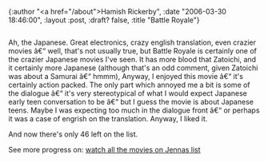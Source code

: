 {:author "<a href=\"/about\">Hamish Rickerby</a>", :date "2006-03-30 18:46:00", :layout :post, :draft? false, :title "Battle Royale"}

<div>
<div>

<img src="http://images.amazon.com/images/P/B000BBYMA2.01-A249DPY37DCPDM._SCMZZZZZZZ_.jpg" alt="" />

Ah, the Japanese.  Great electronics, crazy english translation, even crazier movies â€“ well, that's not usually true, but Battle Royale is certainly one of the crazier Japanese movies I've seen.  It has more blood that Zatoichi, and it certainly more Japanese (although that's an odd comment, given Zatoichi was about a Samurai â€“ hmmm),  Anyway, I enjoyed this movie â€“ it's certainly action packed.  The only part which annoyed me a bit is some of the dialogue â€“ it's very stereotypical of what I would expect Japanese early teen conversation to be â€“ but I guess the movie is about Japanese teens.  Maybe I was expecting too much in the dialogue front â€“ or perhaps it was a case of engrish on the translation.  Anyway, I liked it.

And now there's only 46 left on the list.

</div>
<div>See more progress on: <a href="http://www.43things.com/people/progress/rickerbh?on=1867393">watch all the movies on Jennas list</a></div>
</div>
